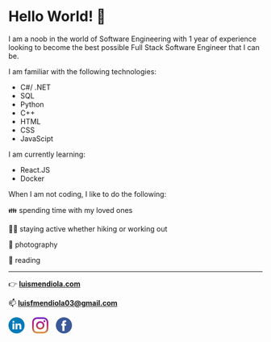 # Hello World! 👋

I am a noob in the world of Software Engineering with 1 year of experience looking to become the best possible Full Stack Software Engineer that I can be.

I am familiar with the following technologies:
- C#/ .NET
- SQL
- Python
- C++
- HTML
- CSS
- JavaScipt

I am currently learning:
- React.JS
- Docker

When I am not coding, I like to do the following:

👪 spending time with my loved ones

🏋️‍♂️ staying active whether hiking or working out

📸 photography

📖 reading


---

👉 **[luismendiola.com](https://luismendiola.com)**

📫 **<luisfmendiola03@gmail.com>**

[![linkedin](/linkedin.png)](https://www.linkedin.com/in/luis-mendiola03/) &ensp; [![instagram](/instagram.png)](https://www.instagram.com/luiiis_shoots/)  &ensp; [![facebook](/facebook.png)](https://facebook.com/luis.f.mendiola.98/)

